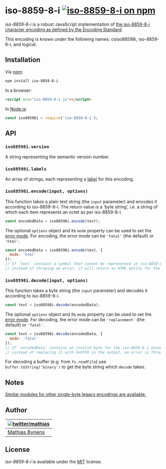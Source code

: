 # iso-8859-8-i [![iso-8859-8-i on npm](https://img.shields.io/npm/v/iso-8859-8-i)](https://www.npmjs.com/package/iso-8859-8-i)

_iso-8859-8-i_ is a robust JavaScript implementation of [the iso-8859-8-i character encoding as defined by the Encoding Standard](https://encoding.spec.whatwg.org/#iso-8859-8-i).

This encoding is known under the following names: csiso88598i, iso-8859-8-i, and logical.

## Installation

Via [npm](https://www.npmjs.com/):

```bash
npm install iso-8859-8-i
```

In a browser:

```html
<script src="iso-8859-8-i.js"></script>
```

In [Node.js](https://nodejs.org/):

```js
const iso88598i = require('iso-8859-8-i');
```

## API

### `iso88598i.version`

A string representing the semantic version number.

### `iso88598i.labels`

An array of strings, each representing a [label](https://encoding.spec.whatwg.org/#label) for this encoding.

### `iso88598i.encode(input, options)`

This function takes a plain text string (the `input` parameter) and encodes it according to iso-8859-8-i. The return value is a ‘byte string’, i.e. a string of which each item represents an octet as per iso-8859-8-i.

```js
const encodedData = iso88598i.encode(text);
```

The optional `options` object and its `mode` property can be used to set the [error mode](https://encoding.spec.whatwg.org/#error-mode). For encoding, the error mode can be `'fatal'` (the default) or `'html'`.

```js
const encodedData = iso88598i.encode(text, {
  mode: 'html'
});
// If `text` contains a symbol that cannot be represented in iso-8859-8-i,
// instead of throwing an error, it will return an HTML entity for the symbol.
```

### `iso88598i.decode(input, options)`

This function takes a byte string (the `input` parameter) and decodes it according to iso-8859-8-i.

```js
const text = iso88598i.decode(encodedData);
```

The optional `options` object and its `mode` property can be used to set the [error mode](https://encoding.spec.whatwg.org/#error-mode). For decoding, the error mode can be `'replacement'` (the default) or `'fatal'`.

```js
const text = iso88598i.decode(encodedData, {
  mode: 'fatal'
});
// If `encodedData` contains an invalid byte for the iso-8859-8-i encoding,
// instead of replacing it with U+FFFD in the output, an error is thrown.
```

For decoding a buffer (e.g. from `fs.readFile`) use `buffer.toString('binary')` to get the byte string which `decode` takes.

## Notes

[Similar modules for other single-byte legacy encodings are available.](https://www.npmjs.com/browse/keyword/legacy-encoding)

## Author

| [![twitter/mathias](https://gravatar.com/avatar/24e08a9ea84deb17ae121074d0f17125?s=70)](https://twitter.com/mathias "Follow @mathias on Twitter") |
|---|
| [Mathias Bynens](https://mathiasbynens.be/) |

## License

_iso-8859-8-i_ is available under the [MIT](https://mths.be/mit) license.
